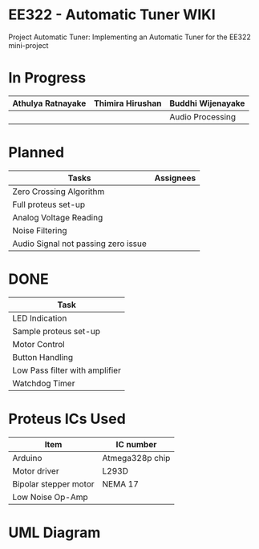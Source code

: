 # EE322 - Automatic Tuner WIKI
Project Automatic Tuner: Implementing an Automatic Tuner for the EE322 mini-project

# In Progress
| Athulya Ratnayake | Thimira Hirushan | Buddhi Wijenayake |
|---|---|---|
| | | Audio Processing |

# Planned
| Tasks | Assignees|
|---|---|
| Zero Crossing Algorithm | |
| Full proteus set-up | |
| Analog Voltage Reading | |
| Noise Filtering | |
| Audio Signal not passing zero issue| |

# DONE
| Task|
|---|
| LED Indication |
| Sample proteus set-up |
| Motor Control |
| Button Handling |
| Low Pass filter with amplifier |
| Watchdog Timer |

# Proteus ICs Used

| Item | IC number |
| --- | --- |
| Arduino | Atmega328p chip |
| Motor driver | L293D |
| Bipolar stepper motor | NEMA 17 |
| Low Noise Op-Amp | |

# UML Diagram
